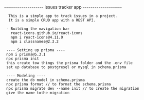 -------------------- Issues tracker app --------------------

      This is a simple app to track issues in a project. 
      It is a simple CRUD app with a REST API.
 
     - Building the navigation bar
       react-icons.github.io/react-icons
       npm i react-icons@4.11.0
       npm i classnames@2.3.2

     ---- Setting up prisma ----
     npm i prisma@5.3.1
     npx prisma init
     this create tow things the prisma folder and the .env file
     set up database to postgresql or mysql in schema.prisma

     ---- Modeling ----
     create the db model in schema.prisma
     npx prisma format // to format the schema.prisma
     npx prisma migrate dev --name init // to create the migration
     give the name tothe migration


